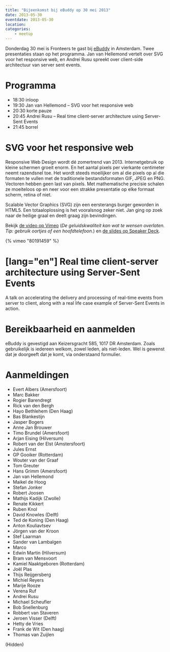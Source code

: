 ```yaml
---
title: "Bijeenkomst bij eBuddy op 30 mei 2013"
date: 2013-05-30
eventdate: 2013-05-30
location: 
categories: 
    - meetup
---
```

Donderdag 30 mei is Fronteers te gast bij [eBuddy](http://ebuddy.com) in Amsterdam. Twee presentaties staan op het programma. Jan van Hellemond vertelt over SVG voor het responsive web, en Andrei Rusu spreekt over client-side architectuur van server sent events.

# Programma

* 18:30 inloop
* 19:30 Jan van Hellemond – SVG voor het responsive web
* 20:30 korte pauze
* 20:45 Andrei Rusu – Real time client-server architecture using Server-Sent Events
* 21:45 borrel

# SVG voor het responsive web

Responsive Web Design wordt dé zomertrend van 2013. Internetgebruik op kleine schermen groeit enorm. En het aantal pixels per vierkante centimeter neemt razendsnel toe. Het wordt steeds moeilijker om al die pixels op al die formaten te vullen met de traditionele bestandsformaten GIF, JPEG en PNG. Vectoren hebben geen last van pixels. Met mathematische precisie schalen ze moeiteloos op en neer voor een strakke presentatie op elke formaat scherm, retina of niet.

Scalable Vector Graphics (SVG) zijn een eersterangs burger geworden in HTML5. Een totaaloplossing is het vooralsnog zeker niet. Jan ging op zoek naar de heilige graal en deelt graag zijn bevindingen.

Bekijk [de video op Vimeo](https://vimeo.com/80191459) (_De geluidskwaliteit kan wat te wensen overlaten. Tip: gebruik oortjes of een hoofdtelefoon._) en [de slides op Speaker Deck](https://speakerdeck.com/jvhellemond/svg-for-the-responsive-web).

{% vimeo "80191459" %}

# [lang="en"] Real time client-server architecture using Server-Sent Events

A talk on accelerating the delivery and processing of real-time events from server to client, along with a real life case example of Server-Sent Events in action.

# Bereikbaarheid en aanmelden

eBuddy is gevestigd aan Keizersgracht 585, 1017 DR Amsterdam. Zoals gebruikelijk is iedereen welkom, zowel leden, als niet-leden. Wel is gewenst dat je doorgeeft dat je komt, via onderstaand formulier.

# Aanmeldingen

* Evert Albers (Amersfoort)
* Marc Bakker
* Rogier Barendregt
* Rick van den Bergh
* Hayo Bethlehem (Den Haag)
* Bas Blankestijn
* Jasper Bogers
* Anne Jan Brouwer
* Timo Brundel (Amersfoort)
* Arjan Eising (Hilversum)
* Robert van der Elst (Amstersfoort)
* Jules Ernst
* GP Gooiker (Rotterdam)
* Wouter van der Graaf
* Tom Greuter
* Hans Grimm (Amersfoort)
* Jan van Hellemond
* Maikel de Hoog
* Stefan Jonker
* Robert Joosen
* Mathijs Kadijk (Zwolle)
* Renate Kikkert
* Ruben Knol
* David Knowles (Delft)
* Ted de Koning (Den Haag)
* Anton Kouliavtsev
* Jörgen van der Kroon
* Stef Laarman
* Sander van Lambalgen
* Marco
* Edwin Martin (Hilversum)
* Bram van Mensvoort
* Kamiel Naaktgeboren (Rotterdam)
* Joël Plas
* Thijs Reijgersberg
* Michiel Reyers
* Marije Rooze
* Verena Ruf
* Andrei Rusu
* Michael Scheufler
* Bob Snellenburg
* Robbert van Staveren
* Jeroen Visser (Delft)
* Hetty de Vries
* Frank de Wit (Den haag)
* Thomas van Zuijlen

(Hidden)